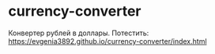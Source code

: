 # currency-converter
Конвертер рублей в доллары. Потестить:
https://evgenia3892.github.io/currency-converter/index.html
